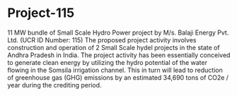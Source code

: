 # Project-115
11 MW bundle of Small Scale Hydro Power project by M/s. Balaji Energy Pvt. Ltd. (UCR ID Number: 115)
The proposed project activity involves construction and operation of 2 Small Scale hydel projects in the state of Andhra Pradesh in India. The project activity has been essentially conceived to generate clean energy by utilizing the hydro potential of the water flowing in the Somsila irrigation channel. This in turn will lead to reduction of greenhouse gas (GHG) emissions by an estimated 34,690 tons of CO2e / year during the crediting period.
